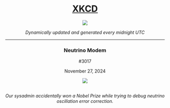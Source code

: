 
<h1 align="center"><a href="https://xkcd.com">XKCD</a></h1>
<div align="center">
    <img src="https://img.shields.io/github/last-commit/ShashashankThakur/XKCD?label=last%20updated" />
</div>

<p align="center"><i>Dynamically updated and generated every midnight UTC</i></p>
<hr>
<div align="center">
    <h3><strong>Neutrino Modem</strong></h3>
    <p>#3017</p>
    <p>November 27, 2024</p>
    <img src="https://imgs.xkcd.com/comics/neutrino_modem.png">
    <br></br>
    <p><i>Our sysadmin accidentally won a Nobel Prize while trying to debug neutrino oscillation error correction.</i></p>
</div>
